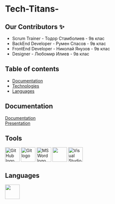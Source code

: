 # Tech-Titans-
## Our Contributors ✨
<ul>
  <li>Scrum Trainer - Тодор Стамболиев - 9в клас</li>
  <li>BackEnd Developer - Румен Спасов - 9в клас</li>
  <li>FrontEnd Developer - Николай Янузов - 9в клас</li>
  <li>Designer - Любомир Илиев - 9в клас</li>
</ul>

## Table of contents
- [Documentation](#docs)
- [Technologies](#technologies)
- [Languages](#languages)
  
## Documentation <a name="docs"></a>
[Documentation](https://github.com/TStamboliev23/Tech-Titans-/blob/main/Documents/Tech-Titans.docx) <br>
[Presentation](https://github.com/TStamboliev23/Tech-Titans-/blob/main/Documents/Tech-Titans.pptx)

## Tools <a name="technologies"></a>
<p align="left">
<img src="https://cdn.worldvectorlogo.com/logos/github-icon-2.svg" alt="GitHub logo" width=48px>
<img src="https://avatars.githubusercontent.com/u/18133?s=200&v=" alt="Git logo" width=48px>
<img src="https://img.icons8.com/fluency/48/000000/microsoft-word-2019.png" alt="MS Word logo" width=48px />
<img src="https://img.icons8.com/fluency/48/000000/microsoft-powerpoint-2019.png" width=48px />
<img src="https://upload.wikimedia.org/wikipedia/commons/thumb/2/2c/Visual_Studio_Icon_2022.svg/1200px-Visual_Studio_Icon_2022.svg.png" alt="Visual Studio logo" width=48px>
</p>

## Languages <a name="languages"></a>
<p align="left">
<img src="https://upload.wikimedia.org/wikipedia/commons/thumb/1/18/ISO_C%2B%2B_Logo.svg/800px-ISO_C%2B%2B_Logo.svg.png" width=48px>
</p>

